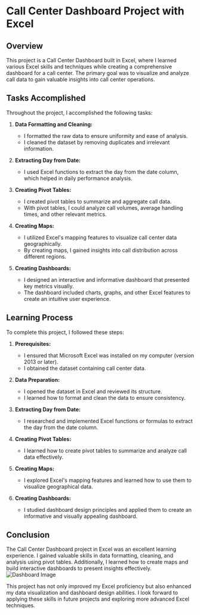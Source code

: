# Call Center Dashboard Project with Excel

## Overview

This project is a Call Center Dashboard built in Excel, where I learned various Excel skills and techniques while creating a comprehensive dashboard for a call center. The primary goal was to visualize and analyze call data to gain valuable insights into call center operations.

## Tasks Accomplished

Throughout the project, I accomplished the following tasks:

1. **Data Formatting and Cleaning:**
   - I formatted the raw data to ensure uniformity and ease of analysis.
   - I cleaned the dataset by removing duplicates and irrelevant information.

2. **Extracting Day from Date:**
   - I used Excel functions to extract the day from the date column, which helped in daily performance analysis.

3. **Creating Pivot Tables:**
   - I created pivot tables to summarize and aggregate call data.
   - With pivot tables, I could analyze call volumes, average handling times, and other relevant metrics.

4. **Creating Maps:**
   - I utilized Excel's mapping features to visualize call center data geographically.
   - By creating maps, I gained insights into call distribution across different regions.

5. **Creating Dashboards:**
   - I designed an interactive and informative dashboard that presented key metrics visually.
   - The dashboard included charts, graphs, and other Excel features to create an intuitive user experience.

## Learning Process

To complete this project, I followed these steps:

1. **Prerequisites:**
   - I ensured that Microsoft Excel was installed on my computer (version 2013 or later).
   - I obtained the dataset containing call center data.

2. **Data Preparation:**
   - I opened the dataset in Excel and reviewed its structure.
   - I learned how to format and clean the data to ensure consistency.

3. **Extracting Day from Date:**
   - I researched and implemented Excel functions or formulas to extract the day from the date column.

4. **Creating Pivot Tables:**
   - I learned how to create pivot tables to summarize and analyze call data effectively.

5. **Creating Maps:**
   - I explored Excel's mapping features and learned how to use them to visualize geographical data.

6. **Creating Dashboards:**
   - I studied dashboard design principles and applied them to create an informative and visually appealing dashboard.

## Conclusion

The Call Center Dashboard project in Excel was an excellent learning experience. I gained valuable skills in data formatting, cleaning, and analysis using pivot tables. Additionally, I learned how to create maps and build interactive dashboards to present insights effectively.
![Dashboard Image](https://github.com/nashaat29/Call-Center-Dashboard/assets/138555343/7e57124c-9de5-414c-a439-bfd733556abe)

This project has not only improved my Excel proficiency but also enhanced my data visualization and dashboard design abilities. I look forward to applying these skills in future projects and exploring more advanced Excel techniques.
